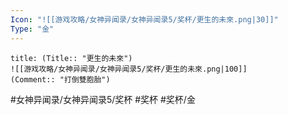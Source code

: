 ```yaml
---
Icon: "![[游戏攻略/女神异闻录/女神异闻录5/奖杯/更生的未來.png|30]]"
Type: "金"
---
```

```ad-common-gold-trophy
title: (Title:: "更生的未來")
![[游戏攻略/女神异闻录/女神异闻录5/奖杯/更生的未來.png|100]]
(Comment:: "打倒雙胞胎")
```

#女神异闻录/女神异闻录5/奖杯 #奖杯 #奖杯/金
